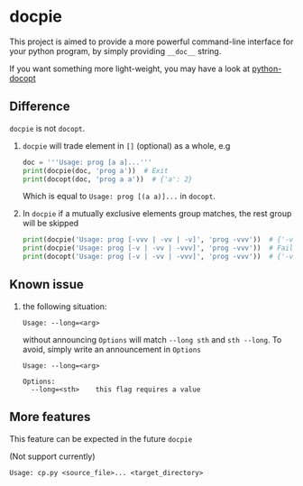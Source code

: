 # docpie

This project is aimed to provide a more powerful command-line interface for
your python program, by simply providing `__doc__` string.

If you want something more light-weight, you may have a look at [python-docopt](https://github.com/docopt/docopt)


## Difference

`docpie` is not `docopt`.


1. `docpie` will trade element in `[]` (optional) as a whole, e.g

   ```python
   doc = '''Usage: prog [a a]...'''
   print(docpie(doc, 'prog a'))  # Exit
   print(docopt(doc, 'prog a a'))  # {'a': 2}
   ```

   Which is equal to `Usage: prog [(a a)]...` in `docopt`.

2. In `docpie` if a mutually exclusive elements group matches, the rest
   group will be skipped

   ```python
   print(docpie('Usage: prog [-vvv | -vv | -v]', 'prog -vvv'))  # {'-v': 3}
   print(docpie('Usage: prog [-v | -vv | -vvv]', 'prog -vvv'))  # Fail
   print(docopt('Usage: prog [-v | -vv | -vvv]', 'prog -vvv'))  # {'-v': 3}
   ```


## Known issue

1. the following situation:

   ```
   Usage: --long=<arg>
   ```

   without announcing `Options` will match `--long sth` and `sth --long`. To
   avoid, simply write an announcement in `Options`

   ```
   Usage: --long=<arg>

   Options:
     --long=<sth>    this flag requires a value
   ```

## More features

This feature can be expected in the future `docpie`

(Not support currently)

```
Usage: cp.py <source_file>... <target_directory>
```
